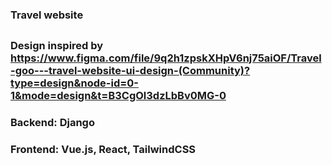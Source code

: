 ### Travel website

##

### Design inspired by https://www.figma.com/file/9q2h1zpskXHpV6nj75aiOF/Travel-goo---travel-website-ui-design-(Community)?type=design&node-id=0-1&mode=design&t=B3CgOl3dzLbBv0MG-0

### Backend: Django
### Frontend: Vue.js, React, TailwindCSS